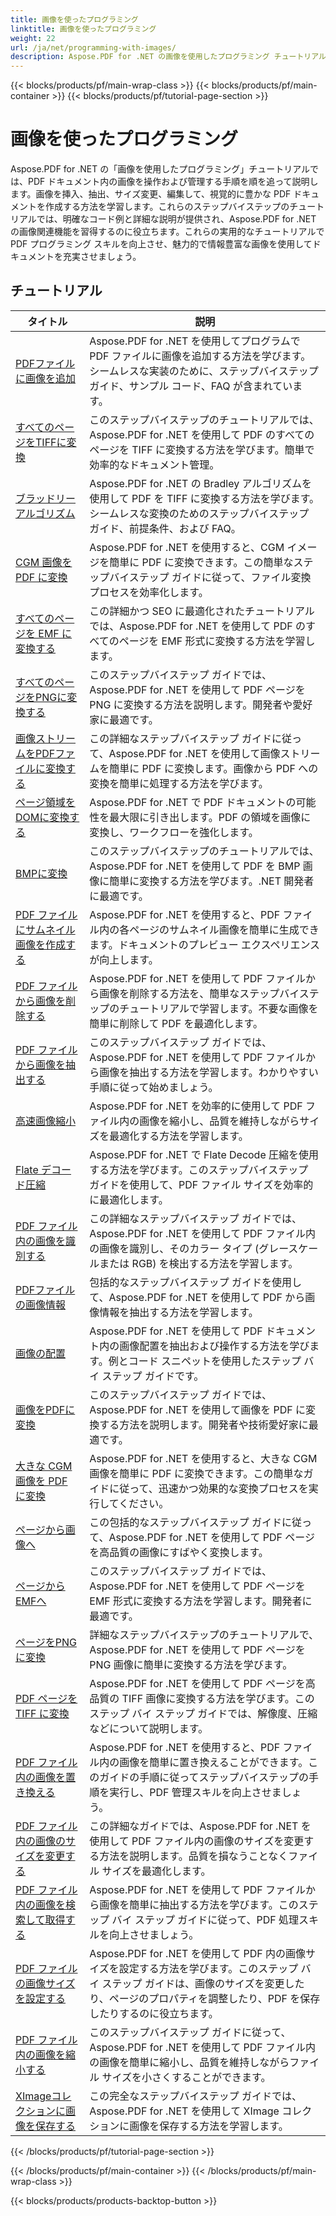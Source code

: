 ```yaml
---
title: 画像を使ったプログラミング
linktitle: 画像を使ったプログラミング
weight: 22
url: /ja/net/programming-with-images/
description: Aspose.PDF for .NET の画像を使用したプログラミング チュートリアルでは、PDF ドキュメント内の画像を操作および管理する方法を学習します。
---
```


{{< blocks/products/pf/main-wrap-class >}}
{{< blocks/products/pf/main-container >}}
{{< blocks/products/pf/tutorial-page-section >}}

# 画像を使ったプログラミング


Aspose.PDF for .NET の「画像を使用したプログラミング」チュートリアルでは、PDF ドキュメント内の画像を操作および管理する手順を順を追って説明します。画像を挿入、抽出、サイズ変更、編集して、視覚的に豊かな PDF ドキュメントを作成する方法を学習します。これらのステップバイステップのチュートリアルでは、明確なコード例と詳細な説明が提供され、Aspose.PDF for .NET の画像関連機能を習得するのに役立ちます。これらの実用的なチュートリアルで PDF プログラミング スキルを向上させ、魅力的で情報豊富な画像を使用してドキュメントを充実させましょう。

## チュートリアル
| タイトル | 説明 |
| --- | --- | 
| [PDFファイルに画像を追加](./add-image/) | Aspose.PDF for .NET を使用してプログラムで PDF ファイルに画像を追加する方法を学びます。シームレスな実装のために、ステップバイステップ ガイド、サンプル コード、FAQ が含まれています。 |  
| [すべてのページをTIFFに変換](./all-pages-to-tiff/) | このステップバイステップのチュートリアルでは、Aspose.PDF for .NET を使用して PDF のすべてのページを TIFF に変換する方法を学びます。簡単で効率的なドキュメント管理。 |  
| [ブラッドリーアルゴリズム](./bradley-algorithm/) | Aspose.PDF for .NET の Bradley アルゴリズムを使用して PDF を TIFF に変換する方法を学びます。シームレスな変換のためのステップバイステップ ガイド、前提条件、および FAQ。 |  
| [CGM 画像を PDF に変換](./cgm-image-to-pdf/) | Aspose.PDF for .NET を使用すると、CGM イメージを簡単に PDF に変換できます。この簡単なステップバイステップ ガイドに従って、ファイル変換プロセスを効率化します。 |  
| [すべてのページを EMF に変換する](./convert-all-pages-to-emf/) | この詳細かつ SEO に最適化されたチュートリアルでは、Aspose.PDF for .NET を使用して PDF のすべてのページを EMF 形式に変換する方法を学習します。 |  
| [すべてのページをPNGに変換する](./convert-all-pages-to-png/) | このステップバイステップ ガイドでは、Aspose.PDF for .NET を使用して PDF ページを PNG に変換する方法を説明します。開発者や愛好家に最適です。 |  
| [画像ストリームをPDFファイルに変換する](./convert-image-stream-to-pdf/) | この詳細なステップバイステップ ガイドに従って、Aspose.PDF for .NET を使用して画像ストリームを簡単に PDF に変換します。画像から PDF への変換を簡単に処理する方法を学びます。 |  
| [ページ領域をDOMに変換する](./convert-page-region-to-dom/) | Aspose.PDF for .NET で PDF ドキュメントの可能性を最大限に引き出します。PDF の領域を画像に変換し、ワークフローを強化します。 |  
| [BMPに変換](./convert-to-bmp/) | このステップバイステップのチュートリアルでは、Aspose.PDF for .NET を使用して PDF を BMP 画像に簡単に変換する方法を学びます。.NET 開発者に最適です。 |  
| [PDF ファイルにサムネイル画像を作成する](./create-thumbnail-images/) | Aspose.PDF for .NET を使用すると、PDF ファイル内の各ページのサムネイル画像を簡単に生成できます。ドキュメントのプレビュー エクスペリエンスが向上します。 |  
| [PDF ファイルから画像を削除する](./delete-images/) | Aspose.PDF for .NET を使用して PDF ファイルから画像を削除する方法を、簡単なステップバイステップのチュートリアルで学習します。不要な画像を簡単に削除して PDF を最適化します。 |  
| [PDF ファイルから画像を抽出する](./extract-images/) | このステップバイステップ ガイドでは、Aspose.PDF for .NET を使用して PDF ファイルから画像を抽出する方法を学習します。わかりやすい手順に従って始めましょう。 |  
| [高速画像縮小](./fast-shrink-images/) | Aspose.PDF for .NET を効率的に使用して PDF ファイル内の画像を縮小し、品質を維持しながらサイズを最適化する方法を学習します。 |  
| [Flate デコード圧縮](./flate-decode-compression/) | Aspose.PDF for .NET で Flate Decode 圧縮を使用する方法を学びます。このステップバイステップ ガイドを使用して、PDF ファイル サイズを効率的に最適化します。 |  
| [PDF ファイル内の画像を識別する](./identify-images/) | この詳細なステップバイステップ ガイドでは、Aspose.PDF for .NET を使用して PDF ファイル内の画像を識別し、そのカラー タイプ (グレースケールまたは RGB) を検出する方法を学習します。 |  
| [PDFファイルの画像情報](./image-information/) | 包括的なステップバイステップ ガイドを使用して、Aspose.PDF for .NET を使用して PDF から画像情報を抽出する方法を学習します。 |  
| [画像の配置](./image-placements/) | Aspose.PDF for .NET を使用して PDF ドキュメント内の画像配置を抽出および操作する方法を学びます。例とコード スニペットを使用したステップ バイ ステップ ガイドです。 |  
| [画像をPDFに変換](./image-to-pdf/) | このステップバイステップ ガイドでは、Aspose.PDF for .NET を使用して画像を PDF に変換する方法を説明します。開発者や技術愛好家に最適です。 |  
| [大きな CGM 画像を PDF に変換](./large-cgm-image-to-pdf/) | Aspose.PDF for .NET を使用すると、大きな CGM 画像を簡単に PDF に変換できます。この簡単なガイドに従って、迅速かつ効果的な変換プロセスを実行してください。 |  
| [ページから画像へ](./pages-to-images/) | この包括的なステップバイステップ ガイドに従って、Aspose.PDF for .NET を使用して PDF ページを高品質の画像にすばやく変換します。 |  
| [ページからEMFへ](./page-to-emf/) | このステップバイステップ ガイドでは、Aspose.PDF for .NET を使用して PDF ページを EMF 形式に変換する方法を学習します。開発者に最適です。 |  
| [ページをPNGに変換](./page-to-png/) | 詳細なステップバイステップのチュートリアルで、Aspose.PDF for .NET を使用して PDF ページを PNG 画像に簡単に変換する方法を学びます。 |  
| [PDF ページを TIFF に変換](./page-to-tiff/) | Aspose.PDF for .NET を使用して PDF ページを高品質の TIFF 画像に変換する方法を学びます。このステップ バイ ステップ ガイドでは、解像度、圧縮などについて説明します。 |  
| [PDF ファイル内の画像を置き換える](./replace-image/) | Aspose.PDF for .NET を使用すると、PDF ファイル内の画像を簡単に置き換えることができます。このガイドの手順に従ってステップバイステップの手順を実行し、PDF 管理スキルを向上させましょう。 |  
| [PDF ファイル内の画像のサイズを変更する](./resize-images/) | この詳細なガイドでは、Aspose.PDF for .NET を使用して PDF ファイル内の画像のサイズを変更する方法を説明します。品質を損なうことなくファイル サイズを最適化します。 |  
| [PDF ファイル内の画像を検索して取得する](./search-and-get-images/) | Aspose.PDF for .NET を使用して PDF ファイルから画像を簡単に抽出する方法を学びます。このステップ バイ ステップ ガイドに従って、PDF 処理スキルを向上させましょう。 |  
| [PDF ファイルの画像サイズを設定する](./set-image-size/) | Aspose.PDF for .NET を使用して PDF 内の画像サイズを設定する方法を学びます。このステップ バイ ステップ ガイドは、画像のサイズを変更したり、ページのプロパティを調整したり、PDF を保存したりするのに役立ちます。 |  
| [PDF ファイル内の画像を縮小する](./shrink-images/) | このステップバイステップ ガイドに従って、Aspose.PDF for .NET を使用して PDF ファイル内の画像を簡単に縮小し、品質を維持しながらファイル サイズを小さくすることができます。 |  
| [XImageコレクションに画像を保存する](./store-image-in-ximage-collection/) |  この完全なステップバイステップ ガイドでは、Aspose.PDF for .NET を使用して XImage コレクションに画像を保存する方法を学習します。 |  
{{< /blocks/products/pf/tutorial-page-section >}}

{{< /blocks/products/pf/main-container >}}
{{< /blocks/products/pf/main-wrap-class >}}

{{< blocks/products/products-backtop-button >}}
